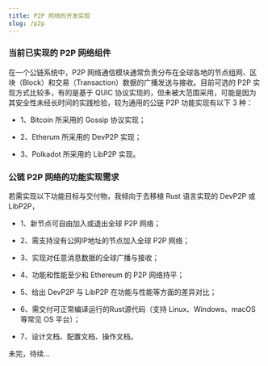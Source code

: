 ```yaml
---
title: P2P 网络的开发实现
slug: /p2p
---
```


### 当前已实现的 P2P 网络组件

在一个公链系统中，P2P 网络通信模块通常负责分布在全球各地的节点组网、区块（Block）和交易（Transaction）数据的广播发送与接收。目前可选的 P2P 实现方式比较多，有的是基于 QUIC 协议实现的，但未被大范围采用，可能是因为其安全性未经长时间的实践检验，较为通用的公链 P2P 功能实现有以下 3 种：

- 1、Bitcoin 所采用的 Gossip 协议实现；

- 2、Etherum 所采用的 DevP2P 实现；

- 3、Polkadot 所采用的 LibP2P 实现。

### 公链 P2P 网络的功能实现需求

若需实现以下功能目标与交付物，我倾向于去移植 Rust 语言实现的 DevP2P 或 LibP2P，

- 1、新节点可自由加入或退出全球 P2P 网络；

- 2、需支持没有公网IP地址的节点加入全球 P2P 网络；

- 3、实现对任意消息数据的全球广播与接收；

- 4、功能和性能至少和 Ethereum 的 P2P 网络持平；

- 5、给出 DevP2P 与 LibP2P 在功能与性能等方面的差异对比；

- 6、需交付可正常编译运行的Rust源代码（支持 Linux、Windows、macOS 等常见 OS 平台）；

- 7、设计文档、配置文档、操作文档。

未完，待续...

